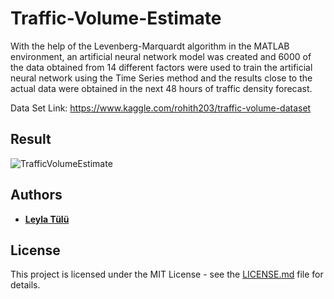 # Traffic-Volume-Estimate

With the help of the Levenberg-Marquardt algorithm in the MATLAB environment, an artificial neural network model was created and 6000 of the data obtained from 14 different factors were used to train the artificial neural network using the Time Series method and the results close to the actual data were obtained in the next 48 hours of traffic density forecast.


Data Set Link: https://www.kaggle.com/rohith203/traffic-volume-dataset


## **Result**
![TrafficVolumeEstimate](https://user-images.githubusercontent.com/53316818/122985527-f8f88300-d3a6-11eb-915e-fc57151e5b77.png)


## Authors
* **[Leyla Tülü](https://github.com/leylatulu)**

## License
This project is licensed under the MIT License - see the [LICENSE.md](LICENSE) file for details.
